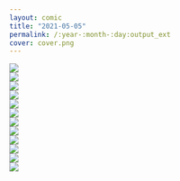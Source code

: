 ```yaml
---
layout: comic
title: "2021-05-05"
permalink: /:year-:month-:day:output_ext
cover: cover.png
---
```


<article class="comic">
  <div class="panel threerows thirds">
    <img src="{{site.baseurl}}/assets/images/2021-05-05/delivery.PNG"  >
  </div>
  <div class="panel threerows thirds">
    <img src="{{site.baseurl}}/assets/images/2021-05-05/doorbell.png"  >
  </div>
  <div class="panel threerows thirds">
    <img src="{{site.baseurl}}/assets/images/2021-05-05/yay.png"  >
  </div>
  <div class="panel threerows thirds">
    <img src="{{site.baseurl}}/assets/images/2021-05-05/package1.png"  >
  </div>
  <div class="panel threerows thirds">
    <img src="{{site.baseurl}}/assets/images/2021-05-05/sad.png"  >
  </div>
  <div class="panel threerows thirds">
    <img src="{{site.baseurl}}/assets/images/2021-05-05/doorbell.png"  >
  </div>
  <div class="panel threerows thirds">
    <img src="{{site.baseurl}}/assets/images/2021-05-05/yay2.png"  >
  </div>
  <div class="panel threerows thirds">
    <img src="{{site.baseurl}}/assets/images/2021-05-05/package2.png"  >
  </div>
  <div class="panel threerows thirds">
    <img src="{{site.baseurl}}/assets/images/2021-05-05/sad2.png"  >
  </div>
  <div class="panel threerows thirds">
    <img src="{{site.baseurl}}/assets/images/2021-05-05/doorbell.png"  >
  </div>
  <div class="panel threerows thirds">
    <img src="{{site.baseurl}}/assets/images/2021-05-05/sus.png"  >
  </div>
  <div class="panel threerows thirds">
    <img src="{{site.baseurl}}/assets/images/2021-05-05/final.JPG"  >
  </div>
</article>
